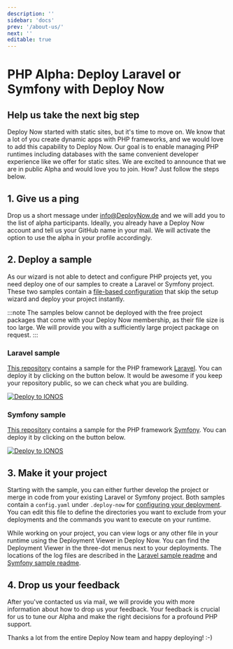 ```yaml
---
description: ''
sidebar: 'docs'
prev: '/about-us/'
next: ''
editable: true
---
```


# PHP Alpha: Deploy Laravel or Symfony with Deploy Now

## Help us take the next big step
Deploy Now started with static sites, but it's time to move on. We know that a lot of you create dynamic apps with PHP frameworks, and we would love to add this capability to Deploy Now. Our goal is to enable managing PHP runtimes including databases with the same convenient developer experience like we offer for static sites. We are excited to announce that we are in public Alpha and would love you to join. How? Just follow the steps below.

## 1. Give us a ping
Drop us a short message under [info@DeployNow.de](mailto:info@DeployNow.de) and we will add you to the list of alpha participants. Ideally, you already have a Deploy Now account and tell us your GitHub name in your mail. We will activate the option to use the alpha in your profile accordingly.

## 2. Deploy a sample
As our wizard is not able to detect and configure PHP projects yet, you need deploy one of our samples to create a Laravel or Symfony project. These two samples contain a [file-based configuration](/docs/create-sample/#skip-the-wizard-with-a-file-based-configuration) that skip the setup wizard and deploy your project instantly.

:::note 
The samples below cannot be deployed with the free project packages that come with your Deploy Now membership, as their file size is too large. We will provide you with a sufficiently large project package on request.
:::

### Laravel sample
[This repository](https://github.com/ionos-deploy-now/laravel-starter) contains a sample for the PHP framework [Laravel](https://laravel.com/). You can deploy it by clicking on the button below. It would be awesome if you keep your repository public, so we can check what you are building. 

[![Deploy to IONOS](https://images.ionos.space/deploy-now-icons/deploy-to-ionos-btn.svg)](https://ionos.space/setup?repo=https://github.com/ionos-deploy-now/laravel-starter)

### Symfony sample
[This repository](https://github.com/ionos-deploy-now/symfony-starter) contains a sample for the PHP framework [Symfony](https://symfony.com/). You can deploy it by clicking on the button below.

[![Deploy to IONOS](https://images.ionos.space/deploy-now-icons/deploy-to-ionos-btn.svg)](https://ionos.space/setup?repo=https://github.com/ionos-deploy-now/symfony-starter)

## 3. Make it your project
Starting with the sample, you can either further develop the project or merge in code from your existing Laravel or Symfony project. Both samples contain a `config.yaml` under `.deploy-now` for [configuring your deployment](/docs/deployment-configuration/). You can edit this file to define the directories you want to exclude from your deployments and the commands you want to execute on your runtime. 

While working on your project, you can view logs or any other file in your runtime using the Deployment Viewer in Deploy Now. You can find the Deployment Viewer in the three-dot menus next to your deployments. The locations of the log files are described in the [Laravel sample readme](https://github.com/ionos-deploy-now/laravel-starter) and [Symfony sample readme](https://github.com/ionos-deploy-now/symfony-starter).

## 4. Drop us your feedback
After you've contacted us via mail, we will provide you with more information about how to drop us your feedback. Your feedback is crucial for us to tune our Alpha and make the right decisions for a profound PHP support.

Thanks a lot from the entire Deploy Now team and happy deploying! :-)
